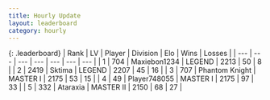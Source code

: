 ```yaml
---
title: Hourly Update
layout: leaderboard
category: hourly
---
```


{: .leaderboard}
| Rank | LV | Player | Division | Elo | Wins | Losses |
| --- | --- | --- | --- | --- | --- | --- |
| <span data-change="0">1</span> | 704 | <span title="ID: 410122">Maxiebon1234</span> | LEGEND | <span data-change="0">2213</span> | <span data-change="0">50</span> | <span data-change="0">8</span> |
| <span data-change="0">2</span> | 2419 | <span title="ID: 353063">Sktima</span> | LEGEND | <span data-change="0">2207</span> | <span data-change="0">45</span> | <span data-change="0">16</span> |
| <span data-change="0">3</span> | 707 | <span title="ID: 742939">Phantom Knight</span> | MASTER I | <span data-change="0">2175</span> | <span data-change="0">53</span> | <span data-change="0">15</span> |
| <span data-change="0">4</span> | 49 | <span title="ID: 748055">Player748055</span> | MASTER I | <span data-change="0">2175</span> | <span data-change="0">97</span> | <span data-change="0">33</span> |
| <span data-change="0">5</span> | 332 | <span title="ID: 745153">Ataraxia</span> | MASTER II | <span data-change="25">2150</span> | <span data-change="6">68</span> | <span data-change="3">27</span> |